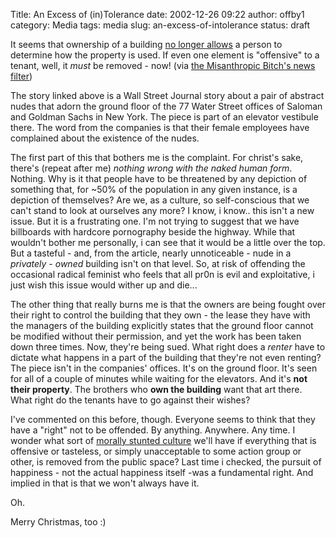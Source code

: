 Title: An Excess of (in)Tolerance
date: 2002-12-26 09:22
author: offby1
category: Media
tags: media
slug: an-excess-of-intolerance
status: draft

It seems that ownership of a building [no longer allows](http://wsj.emailthis.clickability.com/et/emailThis?clickMap=viewThis&etMailToID=35733465) a person to determine how the property is used. If even one element is "offensive" to a tenant, well, it *must* be removed - now! (via [the Misanthropic Bitch's news filter](http://www.misanthropic-bitch.com/))

The story linked above is a Wall Street Journal story about a pair of abstract nudes that adorn the ground floor of the 77 Water Street offices of Saloman and Goldman Sachs in New York. The piece is part of an elevator vestibule there. The word from the companies is that their female employees have complained about the existence of the nudes.

The first part of this that bothers me is the complaint. For christ's sake, there's (repeat after me) *nothing wrong with the naked human form*. Nothing. Why is it that people have to be threatened by any depiction of something that, for \~50% of the population in any given instance, is a depiction of themselves? Are we, as a culture, so self-conscious that we can't stand to look at ourselves any more? I know, i know.. this isn't a new issue. But it is a frustrating one. I'm not trying to suggest that we have billboards with hardcore pornography beside the highway. While that wouldn't bother me personally, i can see that it would be a little over the top. But a tasteful - and, from the article, nearly unnoticeable - nude in a *privately - owned* building isn't on that level. So, at risk of offending the occasional radical feminist who feels that all pr0n is evil and exploitative, i just wish this issue would wither up and die\...

The other thing that really burns me is that the owners are being fought over their right to control the building that they own - the lease they have with the managers of the building explicitly states that the ground floor cannot be modified without their permission, and yet the work has been taken down three times. Now, they're being sued. What right does a *renter* have to dictate what happens in a part of the building that they're not even renting? The piece isn't in the companies' offices. It's on the ground floor. It's seen for all of a couple of minutes while waiting for the elevators. And it's **not their property**. The brothers who **own the building** want that art there. What right do the tenants have to go against their wishes?

I've commented on this before, though. Everyone seems to think that they have a "right" not to be offended. By anything. Anywhere. Any time. I wonder what sort of [morally stunted culture](http://plif.andkon.com/archive/wc161.gif) we'll have if everything that is offensive or tasteless, or simply unacceptable to some action group or other, is removed from the public space? Last time i checked, the pursuit of happiness - not the actual happiness itself -was a fundamental right. And implied in that is that we won't always have it.

Oh.

Merry Christmas, too :)
